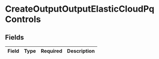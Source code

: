 # CreateOutputOutputElasticCloudPqControls


## Fields

| Field       | Type        | Required    | Description |
| ----------- | ----------- | ----------- | ----------- |